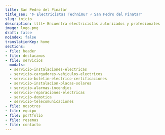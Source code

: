 ```yaml
---
title: San Pedro del Pinatar
title_seo: 'ᐅ Electricistas Technimur ⚡️ San Pedro del Pinatar'
slug: inicio
description: llll➤ Encuentra electricistas autorizados y profesionales en San Pedro del Pinatar. Cerca de ti para averías, instalaciones y más ✅ ¡Contacta ahora!
image: logo.png
draft: false
noindex: false
translationKey: home
sections:
- file: header
- file: destacamos
- file: servicios
  modals:
  - servicio-instalaciones-electricas
  - servicio-cargadores-vehiculos-electricos
  - servicio-boletin-electrico-certificaciones
  - servicio-instalacion-placas-solares
  - servicio-alarmas-incendios
  - servicio-reparaciones-electricas
  - servicio-domotica
  - servicio-telecomunicaciones
- file: nosotros
- file: equipo
- file: portfolio
- file: resenas
- file: contacto
---
```

